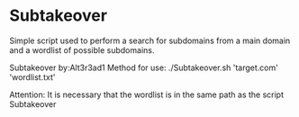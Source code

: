 # Subtakeover
Simple script used to perform a search for subdomains from a main domain and a wordlist of possible subdomains.

Subtakeover by:Alt3r3ad1
Method for use: ./Subtakeover.sh 'target.com' 'wordlist.txt'

Attention: It is necessary that the wordlist is in the same path as the script Subtakeover
